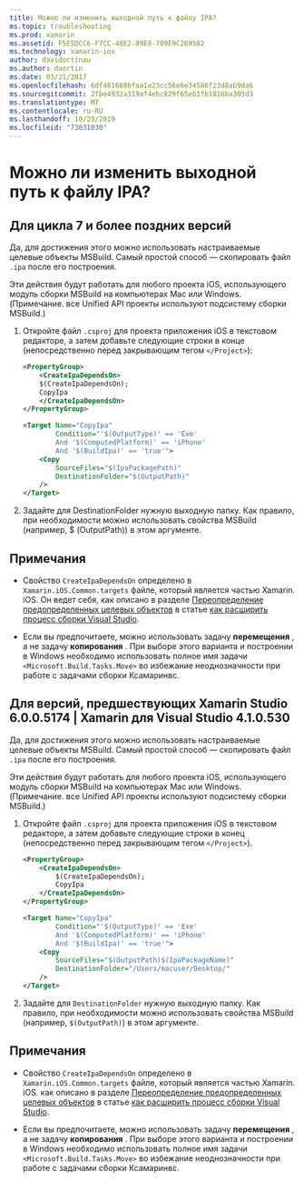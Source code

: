 ```yaml
---
title: Можно ли изменить выходной путь к файлу IPA?
ms.topic: troubleshooting
ms.prod: xamarin
ms.assetid: F5E5DCC6-F7CC-48E2-89E8-709E9C269502
ms.technology: xamarin-ios
author: davidortinau
ms.author: daortin
ms.date: 03/21/2017
ms.openlocfilehash: 6df481688bfaa1e23cc56e6e34586f23d8ab9da6
ms.sourcegitcommit: 2fbe4932a319af4ebc829f65eb1fb1816ba305d3
ms.translationtype: MT
ms.contentlocale: ru-RU
ms.lasthandoff: 10/29/2019
ms.locfileid: "73031030"
---
```

# <a name="can-i-change-the-output-path-of-the-ipa-file"></a>Можно ли изменить выходной путь к файлу IPA?

## <a name="for-cycle-7-and-higher"></a>Для цикла 7 и более поздних версий
Да, для достижения этого можно использовать настраиваемые целевые объекты MSBuild. Самый простой способ — скопировать файл `.ipa` после его построения.

Эти действия будут работать для любого проекта iOS, использующего модуль сборки MSBuild на компьютерах Mac или Windows. (Примечание. все Unified API проекты используют подсистему сборки MSBuild.)

1. Откройте файл `.csproj` для проекта приложения iOS в текстовом редакторе, а затем добавьте следующие строки в конце (непосредственно перед закрывающим тегом `</Project>`):

    ```xml
    <PropertyGroup>
        <CreateIpaDependsOn>
        $(CreateIpaDependsOn);
        CopyIpa
        </CreateIpaDependsOn>
    </PropertyGroup>
    
    <Target Name="CopyIpa"
            Condition="'$(OutputType)' == 'Exe'
            And '$(ComputedPlatform)' == 'iPhone'
            And '$(BuildIpa)' == 'true'">
        <Copy
            SourceFiles="$(IpaPackagePath)"
            DestinationFolder="$(OutputPath)"
        />
    </Target>
    ```

2. Задайте для DestinationFolder нужную выходную папку. Как правило, при необходимости можно использовать свойства MSBuild (например, $ (OutputPath)) в этом аргументе.

## <a name="notes"></a>Примечания

- Свойство `CreateIpaDependsOn` определено в `Xamarin.iOS.Common.targets` файле, который является частью Xamarin. iOS. Он ведет себя, как описано в разделе [Переопределение предопределенных целевых объектов](https://docs.microsoft.com/visualstudio/msbuild/how-to-extend-the-visual-studio-build-process#overriding-predefined-targets) в статье [как расширить процесс сборки Visual Studio](https://docs.microsoft.com/visualstudio/msbuild/how-to-extend-the-visual-studio-build-process).

- Если вы предпочитаете, можно использовать задачу **перемещения** , а не задачу **копирования** . При выборе этого варианта и построении в Windows необходимо использовать полное имя задачи `<Microsoft.Build.Tasks.Move>` во избежание неоднозначности при работе с задачами сборки Ксамаринвс.

## <a name="for-versions-before-xamarin-studio-6005174--xamarin-for-visual-studio-410530"></a>Для версий, предшествующих Xamarin Studio 6.0.0.5174 | Xamarin для Visual Studio 4.1.0.530

Да, для достижения этого можно использовать настраиваемые целевые объекты MSBuild. Самый простой способ — скопировать файл `.ipa` после его построения.

Эти действия будут работать для любого проекта iOS, использующего модуль сборки MSBuild на компьютерах Mac или Windows. (Примечание. все Unified API проекты используют подсистему сборки MSBuild.)

1. Откройте файл `.csproj` для проекта приложения iOS в текстовом редакторе, а затем добавьте следующие строки в конец (непосредственно перед закрывающим тегом `</Project>`).

    ```xml
    <PropertyGroup>
        <CreateIpaDependsOn>
            $(CreateIpaDependsOn);
            CopyIpa
        </CreateIpaDependsOn>
    </PropertyGroup>

    <Target Name="CopyIpa"
            Condition="'$(OutputType)' == 'Exe'
            And '$(ComputedPlatform)' == 'iPhone'
            And '$(BuildIpa)' == 'true'">
        <Copy
            SourceFiles="$(OutputPath)$(IpaPackageName)"
            DestinationFolder="/Users/macuser/Desktop/"
        />
    </Target>
    ```

2. Задайте для `DestinationFolder` нужную выходную папку. Как правило, при необходимости можно использовать свойства MSBuild (например, `$(OutputPath)`) в этом аргументе.

## <a name="notes"></a>Примечания

- Свойство `CreateIpaDependsOn` определено в `Xamarin.iOS.Common.targets` файле, который является частью Xamarin. iOS. как описано в разделе [Переопределение предопределенных целевых объектов](https://docs.microsoft.com/visualstudio/msbuild/how-to-extend-the-visual-studio-build-process#overriding-predefined-targets) в статье [как расширить процесс сборки Visual Studio](https://docs.microsoft.com/visualstudio/msbuild/how-to-extend-the-visual-studio-build-process).

- Если вы предпочитаете, можно использовать задачу **перемещения** , а не задачу **копирования** . При выборе этого варианта и построении в Windows необходимо использовать полное имя задачи `<Microsoft.Build.Tasks.Move>` во избежание неоднозначности при работе с задачами сборки Ксамаринвс.
